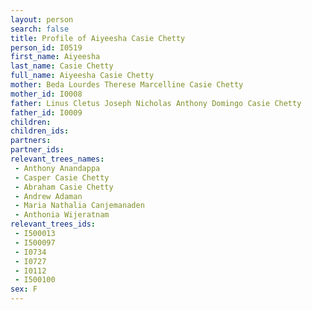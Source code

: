 ```yaml
---
layout: person
search: false
title: Profile of Aiyeesha Casie Chetty
person_id: I0519
first_name: Aiyeesha
last_name: Casie Chetty
full_name: Aiyeesha Casie Chetty
mother: Beda Lourdes Therese Marcelline Casie Chetty
mother_id: I0008
father: Linus Cletus Joseph Nicholas Anthony Domingo Casie Chetty
father_id: I0009
children:
children_ids:
partners:
partner_ids:
relevant_trees_names:
 - Anthony Anandappa
 - Casper Casie Chetty
 - Abraham Casie Chetty
 - Andrew Adaman
 - Maria Nathalia Canjemanaden
 - Anthonia Wijeratnam
relevant_trees_ids:
 - I500013
 - I500097
 - I0734
 - I0727
 - I0112
 - I500100
sex: F
---
```


